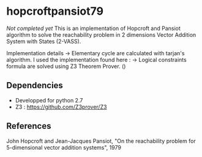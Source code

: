 hopcroftpansiot79
==========
*Not completed yet*
This is an implementation of Hopcroft and Pansiot algorithm to solve the reachability problem in 2 dimensions Vector Addition System with States (2-VASS).

Implementation details
-> Elementary cycle are calculated with tarjan's algorithm. I used the implementation found here :
-> Logical constraints formula are solved using Z3 Theorem Prover. ()

Dependencies
------------
 - Developped for python 2.7
 - Z3 : https://github.com/Z3prover/Z3

References 
----------
John Hopcroft and Jean-Jacques Pansiot, "On the reachability problem for 5-dimensional vector addition systems", 1979
